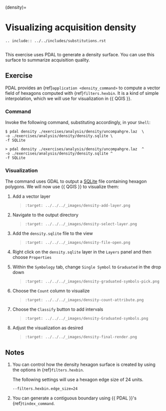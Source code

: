 (density)=

# Visualizing acquisition density

```{eval-rst}
.. include:: ../../includes/substitutions.rst
```

```{index} Density, OGR, hexagon tessellation
```

This exercise uses PDAL to generate a density surface. You can use this
surface to summarize acquisition quality.

## Exercise

PDAL provides an {ref}`application <density_command>` to compute a vector
field of hexagons computed with {ref}`filters.hexbin`. It is a kind of
simple interpolation, which we will use for visualization in {{ QGIS }}.

### Command

Invoke the following command, substituting accordingly, in your `Shell`:

```console
$ pdal density ./exercises/analysis/density/uncompahgre.laz  \
-o ./exercises/analysis/density/density.sqlite \
-f SQLite
```

```doscon
> pdal density ./exercises/analysis/density/uncompahgre.laz  ^
-o ./exercises/analysis/density/density.sqlite ^
-f SQLite
```

### Visualization

The command uses GDAL to output a [SQLite] file containing hexagon polygons.
We will now use {{ QGIS }} to visualize them:

1. Add a vector layer

   > ```{image} ../../images/density-add-layer.png
   > :target: ../../../_images/density-add-layer.png
   > ```

2. Navigate to the output directory

   > ```{image} ../../images/density-select-layer.png
   > :target: ../../../_images/density-select-layer.png
   > ```

3. Add the `density.sqlite` file to the view

   > ```{image} ../../images/density-file-open.png
   > :target: ../../../_images/density-file-open.png
   > ```

4. Right click on the `density.sqlite` layer in the `Layers` panel
   and then choose `Properties`

5. Within the `Symbology` tab, change `Single Symbol` to `Graduated` in the drop down

   > ```{image} ../../images/density-graduated-symbols-pick.png
   > :target: ../../../_images/density-graduated-symbols-pick.png
   > ```

6. Choose the `Count` column to visualize

   > ```{image} ../../images/density-count-attribute.png
   > :target: ../../../_images/density-count-attribute.png
   > ```

7. Choose the `Classify` button to add intervals

   > ```{image} ../../images/density-graduated-symbols.png
   > :target: ../../../_images/density-Graduated-symbols.png
   > ```

8. Adjust the visualization as desired

   > ```{image} ../../images/density-final-render.png
   > :target: ../../../_images/density-final-render.png
   > ```

## Notes

1. You can control how the density hexagon surface is created by
   using the options in {ref}`filters.hexbin`.

   The following settings will use a hexagon edge size of 24
   units.

   ```
   --filters.hexbin.edge_size=24
   ```

2. You can generate a contiguous boundary using {{ PDAL }}'s {ref}`tindex_command`.

[sqlite]: http://sqlite.org
[uncompahgre basin]: https://en.wikipedia.org/wiki/Uncompahgre_River
